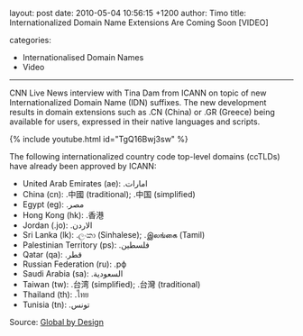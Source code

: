 layout: post
date: 2010-05-04 10:56:15 +1200
author: Timo
title: Internationalized Domain Name Extensions Are Coming Soon [VIDEO]

categories:
  - Internationalised Domain Names
  - Video

----

CNN Live News interview with Tina Dam from ICANN on topic of new Internationalized Domain Name (IDN) suffixes. The new development results in domain extensions such as .CN (China) or .GR (Greece) being available for users, expressed in their native languages and scripts.

{% include youtube.html id="TgQ16Bwj3sw" %}

The following internationalized country code top-level domains (ccTLDs) have already been approved by ICANN:

*   United Arab Emirates (ae): .امارات
*   China (cn): .中國 (traditional); .中国 (simplified)
*   Egypt (eg): .مصر
*   Hong Kong (hk): .香港
*   Jordan (.jo): .الاردن
*   Sri Lanka (lk): .ලංකා (Sinhalese); .இலங்கை (Tamil)
*   Palestinian Territory (ps): .فلسطين
*   Qatar (qa): .قطر
*   Russian Federation (ru): .рф
*   Saudi Arabia (sa): .السعودية
*   Taiwan (tw): .台湾 (simplified); .台灣 (traditional)
*   Thailand (th): .ไทย
*   Tunisia (tn): .تونس

Source: [Global by Design](http://www.globalbydesign.com/internationalized-domain-names/)
